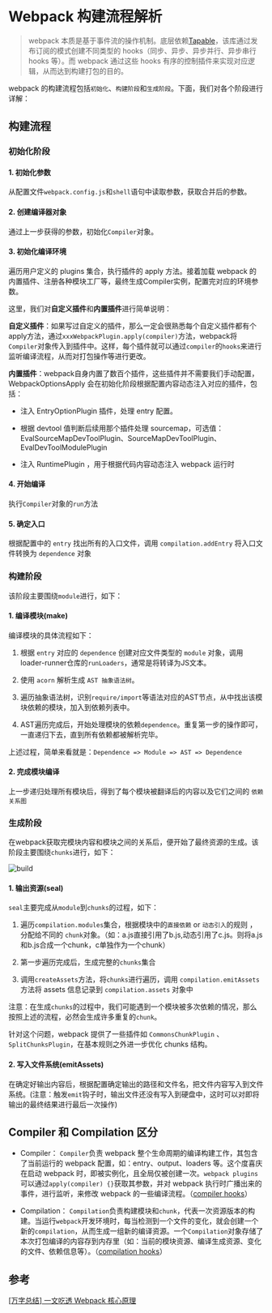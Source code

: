 # Webpack 构建流程解析

> webpack 本质是基于事件流的操作机制。底层依赖[Tapable](https://github.com/webpack/tapable)，该库通过发布订阅的模式创建不同类型的 hooks（同步、异步、异步并行、异步串行 hooks 等）。而 webpack 通过这些 hooks 有序的控制插件来实现对应逻辑，从而达到构建打包的目的。

webpack 的构建流程包括`初始化`、`构建阶段`和`生成阶段`。下面，我们对各个阶段进行详解：

## 构建流程

### 初始化阶段

#### 1. 初始化参数

从配置文件`webpack.config.js`和`shell`语句中读取参数，获取合并后的参数。

#### 2. 创建编译器对象

通过上一步获得的参数，初始化`Compiler`对象。

#### 3. 初始化编译环境

遍历用户定义的 plugins 集合，执行插件的 apply 方法。接着加载 webpack 的内置插件、注册各种模块工厂等，最终生成Compiler实例，配置完对应的环境参数。

这里，我们对**自定义插件**和**内置插件**进行简单说明：

**自定义插件**：如果写过自定义的插件，那么一定会很熟悉每个自定义插件都有个apply方法，通过`xxxWebpackPlugin.apply(compiler)`方法，webpack将`Compiler`对象传入到插件中。这样，每个插件就可以通过`compiler`的`hooks`来进行监听编译流程，从而对打包操作等进行更改。

**内置插件**：webpack自身内置了数百个插件，这些插件并不需要我们手动配置，WebpackOptionsApply 会在初始化阶段根据配置内容动态注入对应的插件，包括：

* 注入 EntryOptionPlugin 插件，处理 entry 配置。

* 根据 devtool 值判断后续用那个插件处理 sourcemap，可选值：EvalSourceMapDevToolPlugin、SourceMapDevToolPlugin、EvalDevToolModulePlugin

* 注入 RuntimePlugin ，用于根据代码内容动态注入 webpack 运行时

#### 4. 开始编译

执行`Compiler`对象的`run`方法

#### 5. 确定入口

根据配置中的 `entry` 找出所有的入口文件，调用 `compilation.addEntry` 将入口文件转换为 `dependence` 对象

### 构建阶段

该阶段主要围绕`module`进行，如下：

#### 1. 编译模块(make)

编译模块的具体流程如下：

1. 根据 `entry` 对应的 `dependence` 创建对应文件类型的 `module` 对象，调用loader-runner仓库的`runLoaders`，通常是将转译为JS文本。

2. 使用 `acorn` 解析生成 `AST 抽象语法树`。

3. 遍历抽象语法树，识别`require/import`等语法对应的AST节点，从中找出该模块依赖的模块，加入到依赖列表中。

4. AST遍历完成后，开始处理模块的依赖`dependence`。重复第一步的操作即可，一直递归下去，直到所有依赖都被解析完毕。

上述过程，简单来看就是：`Dependence => Module => AST => Dependence`

#### 2. 完成模块编译

上一步递归处理所有模块后，得到了每个模块被翻译后的内容以及它们之间的 `依赖关系图`

### 生成阶段

在webpack获取完模块内容和模块之间的关系后，便开始了最终资源的生成。该阶段主要围绕`chunks`进行，如下：

![build](https://raw.githubusercontent.com/kerwin-ly/Blog/master/assets/imgs/webpack/build.png)

#### 1. 输出资源(seal)

`seal`主要完成从`module`到`chunks`的过程，如下：

1. 遍历`compilation.modules`集合，根据模块中的`直接依赖` or `动态引入`的规则 ，分配给不同的 `chunk`对象。（如：a.js直接引用了b.js,动态引用了c.js。则将a.js和b.js合成一个chunk，c单独作为一个chunk）

2. 第一步遍历完成后，生成完整的`chunks`集合

3. 调用`createAssets`方法，将`chunks`进行遍历，调用 `compilation.emitAssets` 方法将 assets 信息记录到 `compilation.assets` 对象中

注意：在生成`chunks`的过程中，我们可能遇到一个模块被多次依赖的情况，那么按照上述的流程，必然会生成许多重复的`chunk`。

针对这个问题，webpack 提供了一些插件如 `CommonsChunkPlugin` 、`SplitChunksPlugin`，在基本规则之外进一步优化 chunks 结构。

#### 2. 写入文件系统(emitAssets)

在确定好输出内容后，根据配置确定输出的路径和文件名，把文件内容写入到文件系统。(注意：触发`emit`钩子时，输出文件还没有写入到硬盘中，这时可以对即将输出的最终结果进行最后一次操作)

## Compiler 和 Compilation 区分

- Compiler： `Compiler`负责 webpack 整个生命周期的编译构建工作，其包含了当前运行的 webpack 配置，如：entry、output、loaders 等。这个度喜庆在启动 webpack 时，即被实例化，且全局仅被创建一次。`webpack plugins`可以通过`apply(compiler) {}`获取其参数，并对 webpack 执行时广播出来的事件，进行监听，来修改 webpack 的一些编译流程。（[compiler hooks](https://webpack.docschina.org/api/compiler-hooks/)）

- Compilation： `Compilation`负责构建模块和`chunk`，代表一次资源版本的构建。当运行`webpack`开发环境时，每当检测到一个文件的变化，就会创建一个新的`compilation`，从而生成一组新的编译资源。一个`Compilation`对象存储了本次打包编译的内容存到内存里（如：当前的模块资源、编译生成资源、变化的文件、依赖信息等）。（[compilation hooks](https://webpack.docschina.org/api/compilation-hooks/)）

## 参考

[[万字总结] 一文吃透 Webpack 核心原理](https://mp.weixin.qq.com/s/SbJNbSVzSPSKBe2YStn2Zw)